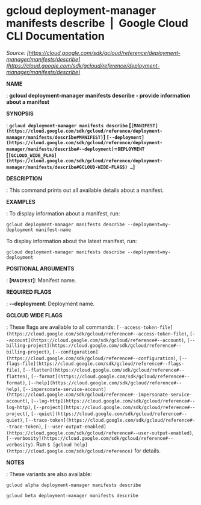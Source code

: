 # gcloud deployment-manager manifests describe  |  Google Cloud CLI Documentation

*Source: [https://cloud.google.com/sdk/gcloud/reference/deployment-manager/manifests/describe](https://cloud.google.com/sdk/gcloud/reference/deployment-manager/manifests/describe)*

**NAME**

: **gcloud deployment-manager manifests describe - provide information about a manifest**

**SYNOPSIS**

: **`gcloud deployment-manager manifests describe` [`[MANIFEST](https://cloud.google.com/sdk/gcloud/reference/deployment-manager/manifests/describe#MANIFEST)`] `[--deployment](https://cloud.google.com/sdk/gcloud/reference/deployment-manager/manifests/describe#--deployment)`=`DEPLOYMENT` [`[GCLOUD_WIDE_FLAG](https://cloud.google.com/sdk/gcloud/reference/deployment-manager/manifests/describe#GCLOUD-WIDE-FLAGS) …`]**

**DESCRIPTION**

: This command prints out all available details about a manifest.

**EXAMPLES**

: To display information about a manifest, run:

```
gcloud deployment-manager manifests describe --deployment=my-deployment manifest-name
```

To display information about the latest manifest, run:

```
gcloud deployment-manager manifests describe --deployment=my-deployment
```

**POSITIONAL ARGUMENTS**

: **[`MANIFEST`]**:
Manifest name.

**REQUIRED FLAGS**

: **--deployment**:
Deployment name.

**GCLOUD WIDE FLAGS**

: These flags are available to all commands: `[--access-token-file](https://cloud.google.com/sdk/gcloud/reference#--access-token-file)`,
`[--account](https://cloud.google.com/sdk/gcloud/reference#--account)`, `[--billing-project](https://cloud.google.com/sdk/gcloud/reference#--billing-project)`,
`[--configuration](https://cloud.google.com/sdk/gcloud/reference#--configuration)`,
`[--flags-file](https://cloud.google.com/sdk/gcloud/reference#--flags-file)`,
`[--flatten](https://cloud.google.com/sdk/gcloud/reference#--flatten)`, `[--format](https://cloud.google.com/sdk/gcloud/reference#--format)`, `[--help](https://cloud.google.com/sdk/gcloud/reference#--help)`, `[--impersonate-service-account](https://cloud.google.com/sdk/gcloud/reference#--impersonate-service-account)`,
`[--log-http](https://cloud.google.com/sdk/gcloud/reference#--log-http)`,
`[--project](https://cloud.google.com/sdk/gcloud/reference#--project)`, `[--quiet](https://cloud.google.com/sdk/gcloud/reference#--quiet)`, `[--trace-token](https://cloud.google.com/sdk/gcloud/reference#--trace-token)`, `[--user-output-enabled](https://cloud.google.com/sdk/gcloud/reference#--user-output-enabled)`,
`[--verbosity](https://cloud.google.com/sdk/gcloud/reference#--verbosity)`.
Run `$ [gcloud help](https://cloud.google.com/sdk/gcloud/reference)` for details.

**NOTES**

: These variants are also available:

```
gcloud alpha deployment-manager manifests describe
```

```
gcloud beta deployment-manager manifests describe
```